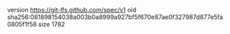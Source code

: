 version https://git-lfs.github.com/spec/v1
oid sha256:081898154038a003b0a8999a927bf5f670e87ae0f327987d877e5fa0805f1f58
size 1782
